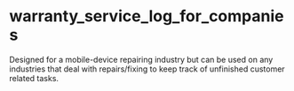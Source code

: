 # warranty_service_log_for_companies
Designed for a mobile-device repairing industry but can be used on any industries that deal with repairs/fixing to keep track of unfinished customer related tasks.

